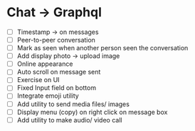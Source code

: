 # Chat → Graphql

- [ ] Timestamp → on messages
- [ ] Peer-to-peer conversation
- [ ] Mark as seen when another person seen the conversation
- [ ] Add display photo → upload image
- [ ] Online appearance
- [ ] Auto scroll on message sent
- [ ] Exercise on UI
- [ ] Fixed Input field on bottom
- [ ] Integrate emoji utility
- [ ] Add utility to send media files/ images
- [ ] Display menu (copy) on right click on message box
- [ ] Add utility to make audio/ video call
